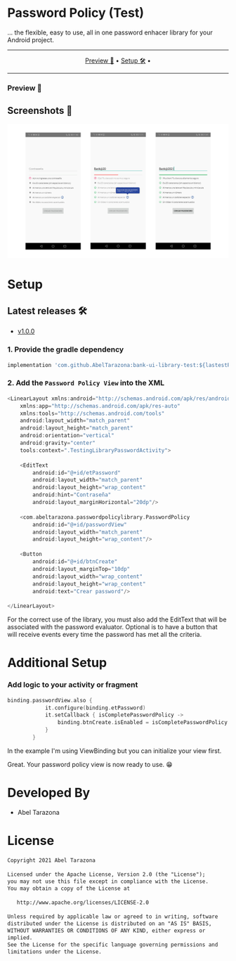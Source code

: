 # Password Policy (Test)

... the flexible, easy to use, all in one password enhacer library for your Android project.

-------

<p align="center">
    <a href="#preview">Preview 🚀</a> &bull;
    <a href="#setup">Setup 🛠️</a> &bull;
</p>

-------

### Preview 🚀
## Screenshots 🎉
![Image](DEV/github/screenshot.png)

# Setup
## Latest releases 🛠
- [v1.0.0](https://github.com/AbelTarazona/bank-ui-library-test/tree/v1.0.0)

### 1. Provide the gradle dependency

```gradle
implementation 'com.github.AbelTarazona:bank-ui-library-test:${lastestPasswordPolicyRelease}'
```

### 2. Add the `Password Policy View` into the XML

```kotlin
<LinearLayout xmlns:android="http://schemas.android.com/apk/res/android"
    xmlns:app="http://schemas.android.com/apk/res-auto"
    xmlns:tools="http://schemas.android.com/tools"
    android:layout_width="match_parent"
    android:layout_height="match_parent"
    android:orientation="vertical"
    android:gravity="center"
    tools:context=".TestingLibraryPasswordActivity">

    <EditText
        android:id="@+id/etPassword"
        android:layout_width="match_parent"
        android:layout_height="wrap_content"
        android:hint="Contraseña"
        android:layout_marginHorizontal="20dp"/>

    <com.abeltarazona.passwordpolicylibrary.PasswordPolicy
        android:id="@+id/passwordView"
        android:layout_width="match_parent"
        android:layout_height="wrap_content"/>

    <Button
        android:id="@+id/btnCreate"
        android:layout_marginTop="10dp"
        android:layout_width="wrap_content"
        android:layout_height="wrap_content"
        android:text="Crear password"/>
        
</LinearLayout>
```
For the correct use of the library, you must also add the EditText that will be associated with the password evaluator. Optional is to have a button that will receive events every time the password has met all the criteria.

# Additional Setup
### Add logic to your activity or fragment

```kotlin
binding.passwordView.also {
            it.configure(binding.etPassword)
            it.setCallback { isCompletePasswordPolicy ->
                binding.btnCreate.isEnabled = isCompletePasswordPolicy
            }
        }
```
In the example I'm using ViewBinding but you can initialize your view first.

Great. Your password policy view is now ready to use. 😁

# Developed By

- Abel Tarazona

# License

    Copyright 2021 Abel Tarazona

    Licensed under the Apache License, Version 2.0 (the "License");
    you may not use this file except in compliance with the License.
    You may obtain a copy of the License at

       http://www.apache.org/licenses/LICENSE-2.0

    Unless required by applicable law or agreed to in writing, software
    distributed under the License is distributed on an "AS IS" BASIS,
    WITHOUT WARRANTIES OR CONDITIONS OF ANY KIND, either express or implied.
    See the License for the specific language governing permissions and
    limitations under the License.

